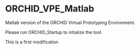 # ORCHID_VPE_Matlab
Matlab version of the ORCHID Virtual Prototyping Environment.

Please run ORCHID_Startup to intialize the tool.

This is a first modification
